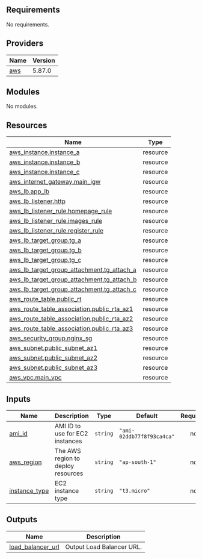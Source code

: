 <!-- BEGIN_TF_DOCS -->
## Requirements

No requirements.

## Providers

| Name | Version |
|------|---------|
| <a name="provider_aws"></a> [aws](#provider\_aws) | 5.87.0 |

## Modules

No modules.

## Resources

| Name | Type |
|------|------|
| [aws_instance.instance_a](https://registry.terraform.io/providers/hashicorp/aws/latest/docs/resources/instance) | resource |
| [aws_instance.instance_b](https://registry.terraform.io/providers/hashicorp/aws/latest/docs/resources/instance) | resource |
| [aws_instance.instance_c](https://registry.terraform.io/providers/hashicorp/aws/latest/docs/resources/instance) | resource |
| [aws_internet_gateway.main_igw](https://registry.terraform.io/providers/hashicorp/aws/latest/docs/resources/internet_gateway) | resource |
| [aws_lb.app_lb](https://registry.terraform.io/providers/hashicorp/aws/latest/docs/resources/lb) | resource |
| [aws_lb_listener.http](https://registry.terraform.io/providers/hashicorp/aws/latest/docs/resources/lb_listener) | resource |
| [aws_lb_listener_rule.homepage_rule](https://registry.terraform.io/providers/hashicorp/aws/latest/docs/resources/lb_listener_rule) | resource |
| [aws_lb_listener_rule.images_rule](https://registry.terraform.io/providers/hashicorp/aws/latest/docs/resources/lb_listener_rule) | resource |
| [aws_lb_listener_rule.register_rule](https://registry.terraform.io/providers/hashicorp/aws/latest/docs/resources/lb_listener_rule) | resource |
| [aws_lb_target_group.tg_a](https://registry.terraform.io/providers/hashicorp/aws/latest/docs/resources/lb_target_group) | resource |
| [aws_lb_target_group.tg_b](https://registry.terraform.io/providers/hashicorp/aws/latest/docs/resources/lb_target_group) | resource |
| [aws_lb_target_group.tg_c](https://registry.terraform.io/providers/hashicorp/aws/latest/docs/resources/lb_target_group) | resource |
| [aws_lb_target_group_attachment.tg_attach_a](https://registry.terraform.io/providers/hashicorp/aws/latest/docs/resources/lb_target_group_attachment) | resource |
| [aws_lb_target_group_attachment.tg_attach_b](https://registry.terraform.io/providers/hashicorp/aws/latest/docs/resources/lb_target_group_attachment) | resource |
| [aws_lb_target_group_attachment.tg_attach_c](https://registry.terraform.io/providers/hashicorp/aws/latest/docs/resources/lb_target_group_attachment) | resource |
| [aws_route_table.public_rt](https://registry.terraform.io/providers/hashicorp/aws/latest/docs/resources/route_table) | resource |
| [aws_route_table_association.public_rta_az1](https://registry.terraform.io/providers/hashicorp/aws/latest/docs/resources/route_table_association) | resource |
| [aws_route_table_association.public_rta_az2](https://registry.terraform.io/providers/hashicorp/aws/latest/docs/resources/route_table_association) | resource |
| [aws_route_table_association.public_rta_az3](https://registry.terraform.io/providers/hashicorp/aws/latest/docs/resources/route_table_association) | resource |
| [aws_security_group.nginx_sg](https://registry.terraform.io/providers/hashicorp/aws/latest/docs/resources/security_group) | resource |
| [aws_subnet.public_subnet_az1](https://registry.terraform.io/providers/hashicorp/aws/latest/docs/resources/subnet) | resource |
| [aws_subnet.public_subnet_az2](https://registry.terraform.io/providers/hashicorp/aws/latest/docs/resources/subnet) | resource |
| [aws_subnet.public_subnet_az3](https://registry.terraform.io/providers/hashicorp/aws/latest/docs/resources/subnet) | resource |
| [aws_vpc.main_vpc](https://registry.terraform.io/providers/hashicorp/aws/latest/docs/resources/vpc) | resource |

## Inputs

| Name | Description | Type | Default | Required |
|------|-------------|------|---------|:--------:|
| <a name="input_ami_id"></a> [ami\_id](#input\_ami\_id) | AMI ID to use for EC2 instances | `string` | `"ami-02ddb77f8f93ca4ca"` | no |
| <a name="input_aws_region"></a> [aws\_region](#input\_aws\_region) | The AWS region to deploy resources | `string` | `"ap-south-1"` | no |
| <a name="input_instance_type"></a> [instance\_type](#input\_instance\_type) | EC2 instance type | `string` | `"t3.micro"` | no |

## Outputs

| Name | Description |
|------|-------------|
| <a name="output_load_balancer_url"></a> [load\_balancer\_url](#output\_load\_balancer\_url) | Output Load Balancer URL. |
<!-- END_TF_DOCS -->